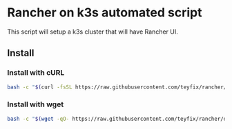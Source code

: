# Rancher on k3s automated script

This script will setup a k3s cluster that will have Rancher UI.

## Install

### Install with cURL

```sh
bash -c "$(curl -fsSL https://raw.githubusercontent.com/teyfix/rancher/df698089163fad761e891c29bf033a8ae3fa8035/install.sh)"
```

### Install with wget

```sh
bash -c "$(wget -qO- https://raw.githubusercontent.com/teyfix/rancher/df698089163fad761e891c29bf033a8ae3fa8035/install.sh)"
```
